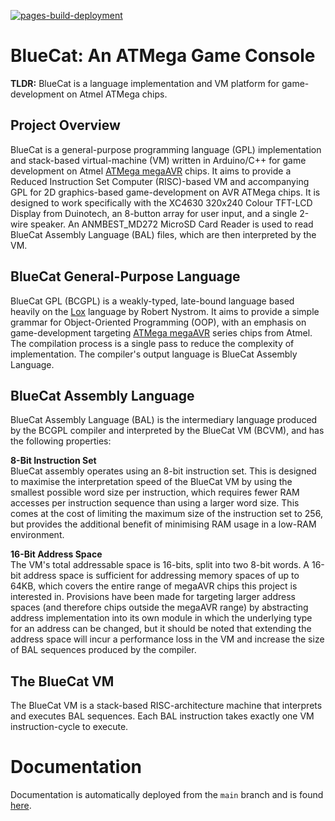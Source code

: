 [![pages-build-deployment](https://github.com/BrynMcKerracher/ATMega-BlueCat/actions/workflows/pages/pages-build-deployment/badge.svg)](https://github.com/BrynMcKerracher/ATMega-BlueCat/actions/workflows/pages/pages-build-deployment)
# BlueCat: An ATMega Game Console
**TLDR:** BlueCat is a language implementation and VM platform for game-development on Atmel ATMega chips.

## Project Overview 
BlueCat is a general-purpose programming language (GPL) implementation and stack-based virtual-machine (VM) written in Arduino/C++ for game development on Atmel [ATMega megaAVR](https://en.wikipedia.org/wiki/AVR_microcontrollers#:~:text=megaAVR%20%E2%80%93%20the%20ATmega%20series) chips. It aims to provide a Reduced Instruction Set Computer (RISC)-based VM and accompanying GPL for 2D graphics-based game-development on AVR ATMega chips. It is designed to work specifically with the XC4630 320x240 Colour TFT-LCD Display from Duinotech, an 8-button array for user input, and a single 2-wire speaker. An ANMBEST_MD272 MicroSD Card Reader is used to read BlueCat Assembly Language (BAL) files, which are then interpreted by the VM.

## BlueCat General-Purpose Language
BlueCat GPL (BCGPL) is a weakly-typed, late-bound language based heavily on the [Lox](https://craftinginterpreters.com/the-lox-language.html) language by Robert Nystrom. It aims to provide a simple grammar for Object-Oriented Programming (OOP), with an emphasis on game-development targeting [ATMega megaAVR](https://en.wikipedia.org/wiki/AVR_microcontrollers#:~:text=megaAVR%20%E2%80%93%20the%20ATmega%20series) series chips from Atmel. The compilation process is a single pass to reduce the complexity of implementation. The compiler's output language is BlueCat Assembly Language.

## BlueCat Assembly Language
BlueCat Assembly Language (BAL) is the intermediary language produced by the BCGPL compiler and interpreted by the BlueCat VM (BCVM), and has the following properties:

**8-Bit Instruction Set**   
BlueCat assembly operates using an 8-bit instruction set. This is designed to maximise the interpretation speed of the BlueCat VM by using the smallest possible word size per instruction, which requires fewer RAM accesses per instruction sequence than using a larger word size. This comes at the cost of limiting the maximum size of the instruction set to 256, but provides the additional benefit of minimising RAM usage in a low-RAM environment.  

**16-Bit Address Space**  
The VM's total addressable space is 16-bits, split into two 8-bit words. A 16-bit address space is sufficient for addressing memory spaces of up to 64KB, which covers the entire range of megaAVR chips this project is interested in. Provisions have been made for targeting larger address spaces (and therefore chips outside the megaAVR range) by abstracting address implementation into its own module in which the underlying type for an address can be changed, but it should be noted that extending the address space will incur a performance loss in the VM and increase the size of BAL sequences produced by the compiler.

## The BlueCat VM
The BlueCat VM is a stack-based RISC-architecture machine that interprets and executes BAL sequences. Each BAL instruction takes exactly one VM instruction-cycle to execute.

# Documentation
Documentation is automatically deployed from the ```main``` branch and is found <a href="https://brynmckerracher.github.io/ATMega-BlueCat/">here</a>.
